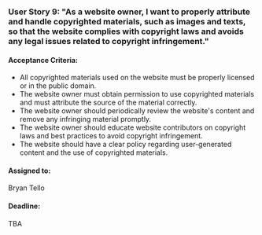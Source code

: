 ### User Story 9: "As a website owner, I want to properly attribute and handle copyrighted materials, such as images and texts, so that the website complies with copyright laws and avoids any legal issues related to copyright infringement."

#### Acceptance Criteria: 
- All copyrighted materials used on the website must be properly licensed or in the public domain.
- The website owner must obtain permission to use copyrighted materials and must attribute the source of the material correctly.
- The website owner should periodically review the website's content and remove any infringing material promptly.
- The website owner should educate website contributors on copyright laws and best practices to avoid copyright infringement.
- The website should have a clear policy regarding user-generated content and the use of copyrighted materials.

#### Assigned to: 
Bryan Tello

#### Deadline: 
TBA
